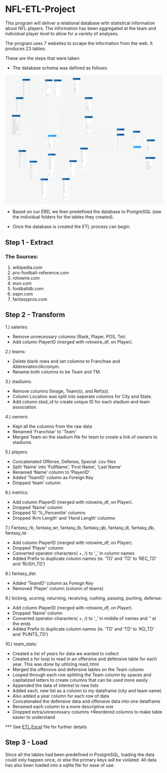 # NFL-ETL-Project 
This program will deliver a relational database with statistical information about NFL players. The information has been aggregated at the team and individual player level to allow for a variety of analyses.

The program uses 7 websites to scrape the information from the web. It produces 23 tables.

These are the steps that were taken:
* The database schema was defined as follows:

![Schema](Resources/Images/DatabaseDiagram.png)

* Based on our ERD, we then predefined the database to PostgreSQL (see the individual folders for the tables they created).

* Once the database is created the ETL process can begin.


## Step 1 - Extract

### The Sources:

1. wikipedia.com
2. pro-football-reference.com
3. rotowire.com
4. msn.com
5. footballdb.com
6. espn.com
7. fantasypros.com

## Step 2 - Transform

1.) salaries:
* Remove unnecessary columns (Rank, Player, POS, Tm)
* Add column PlayerID (merged with rotowire_df, on Player).
    
2.) teams:
* Delete blank rows and set columns to Franchise and Abbreviation/Acronym.
* Rename both columns to be Team and TM.

3.) stadiums:
* Remove columns (Image, Team(s), and Ref(s)). 
* Column Location was split into seperate columns for City and State.
* Add column stad_id to create unique ID for each stadium and team association.

4.) owners: 
* Kept all the columns from the raw data
* Renamed 'Franchise' to 'Team'
* Merged Team on the stadium file for team to create a link of owners to stadiums

5.) players:
* Concatenated Offense, Defense, Special .csv files
* Split ‘Name’ into ‘FullName’, ‘First Name’, ‘Last Name’
* Renamed ‘Name’ column to ‘PlayerID’
* Added ‘TeamID’ column as Foreign Key
* Dropped ‘team’ column

6.) metrics:
* Add column PlayerID (merged with rotowire_df, on Player).
* Dropped ‘Name’ column
* Dropped 10 ‘%_Percentile’ columns
* Dropped ‘Arm Length’ and ‘Hand Length’ columns

7.) Fantasy_rb, fantasy_wr, fantasy_lb, fantasy_qb, fantasy_dl, fantasy_db, fantasy_te:
* Add column PlayerID (merged with rotowire_df, on Player).
*  Dropped ‘Player’ column
* Converted operator characters( +, /) to ‘_’ in column names
* Added Prefix to duplicate column names (ie. ‘TD’ and ‘TD’ to ‘REC_TD’ and ‘RUSH_TD’)

8.) fantasy_dst:
* Added ‘TeamID’ column as Foreign Key
* Removed ‘Player’ column (column of teams)

9.)  kicking, scoring, returning, receiving, rushing, passing, punting, defense:
* Add column PlayerID (merged with rotowire_df, on Player).
* Dropped ‘Name’ column
* Converted operator characters( +, /) to ‘_’ in middle of names and ‘‘ at the ends
* Added Prefix to duplicate column names (ie. ‘TD’ and ‘TD’ to ‘KO_TD’ and ‘PUNTS_TD’)

10.) team_stats:
* Created a list of years for data we wanted to collect
* Created a for loop to read in an offensive and defensive table for each year. This was done by utilizing read_html
* Merged the offensive and defensive tables on the Team column
* Looped through each row splitting the Team column by spaces and capitalized letters to create columns that can be used more easily
* Appended the data of interest to new lists
* Added each, new list as a column to my dataframe (city and team name)
* Also added a year column for each row of data
* Concatenated the defensive data and offensive data into one dataframe
* Renamed each column to a more descriptive one
* Dropped extra/unnecessary columns
*Reordered columns to make table easier to understand

*** See [ETL Excel](Resources/Full_Picture) file for further details
    
## Step 3 - Load

Since all the tables had been predefined in PostgreSQL, loading the data could only happen once, or else the primary keys will be violated. All data has also been loaded into a sqlite file for ease of use.

    



